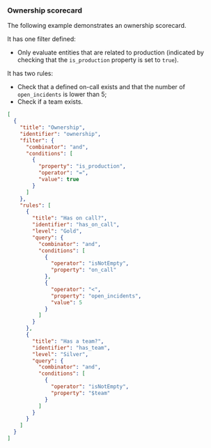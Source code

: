 ### Ownership scorecard

The following example demonstrates an ownership scorecard.

It has one filter defined:

- Only evaluate entities that are related to production (indicated by checking that the `is_production` property is set to `true`).

It has two rules:

- Check that a defined on-call exists and that the number of `open_incidents` is lower than 5;
- Check if a team exists.

```json showLineNumbers
[
  {
    "title": "Ownership",
    "identifier": "ownership",
    "filter": {
      "combinator": "and",
      "conditions": [
        {
          "property": "is_production",
          "operator": "=",
          "value": true
        }
      ]
    },
    "rules": [
      {
        "title": "Has on call?",
        "identifier": "has_on_call",
        "level": "Gold",
        "query": {
          "combinator": "and",
          "conditions": [
            {
              "operator": "isNotEmpty",
              "property": "on_call"
            },
            {
              "operator": "<",
              "property": "open_incidents",
              "value": 5
            }
          ]
        }
      },
      {
        "title": "Has a team?",
        "identifier": "has_team",
        "level": "Silver",
        "query": {
          "combinator": "and",
          "conditions": [
            {
              "operator": "isNotEmpty",
              "property": "$team"
            }
          ]
        }
      }
    ]
  }
]
```
